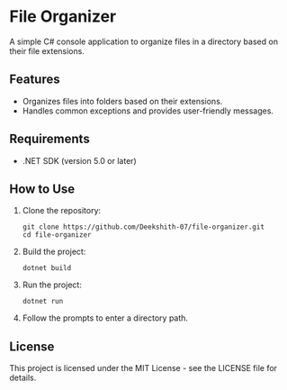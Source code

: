 # File Organizer

A simple C# console application to organize files in a directory based on their file extensions.

## Features
- Organizes files into folders based on their extensions.
- Handles common exceptions and provides user-friendly messages.

## Requirements
- .NET SDK (version 5.0 or later)

## How to Use

1. Clone the repository:
    ```
    git clone https://github.com/Deekshith-07/file-organizer.git
    cd file-organizer
    ```

2. Build the project:
    ```
    dotnet build
    ```

3. Run the project:
    ```
    dotnet run
    ```

4. Follow the prompts to enter a directory path.

## License
This project is licensed under the MIT License - see the LICENSE file for details.
